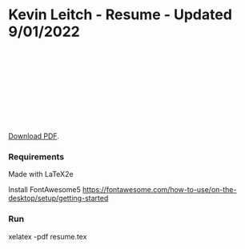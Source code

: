 # Kevin Leitch - Resume - Updated 9/01/2022

<object data="https://github.com/krleitch/resume/blob/master/resume.pdf" type="application/pdf" width="700px" height="700px">
    <embed src="https://github.com/krleitch/resume/blob/master/resume.pdf">
        <p> <a href="https://github.com/krleitch/resume/blob/master/resume.pdf">Download PDF</a>.</p>
    </embed>
</object>

### Requirements

Made with LaTeX2e

Install FontAwesome5
https://fontawesome.com/how-to-use/on-the-desktop/setup/getting-started

### Run

xelatex -pdf resume.tex
